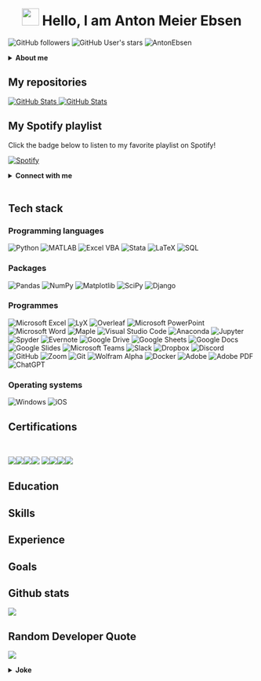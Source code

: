 
<h1 align="center"> <img src="https://media.giphy.com/media/hvRJCLFzcasrR4ia7z/giphy.gif" width="35"> Hello, I am Anton Meier Ebsen</h1>

![GitHub followers](https://img.shields.io/github/followers/AntonEbsen?style=social) 
![GitHub User's stars](https://img.shields.io/github/stars/AntonEbsen?style=social) 
<img src="https://komarev.com/ghpvc/?username=AntonEbsen" alt="AntonEbsen" />

<details>
  <summary><b>About me</b></summary>
  <samp>
    <ul>
      <li>👀 I’m interested in macroeconomics</li>
      <li>🌱 I’m currently learning: GAMS and SAS</li>
      <li>📫 How to reach me: Anywhere on social media (Linked in profile)</li>
      <li>😄 Pronouns: He/Him/His</li>
      <li>⚡ Fun fact: I own 150+ cans of mackerel in tomato sauce</li>
    </ul>
  </samp>
</details>

## My repositories

<div>
  <p>
    <a href="https://github.com/AntonEbsen/SVAR-models.git">
      <img src="https://github-readme-stats.vercel.app/api/pin/?username=AntonEbsen&repo=SVAR-models" alt="GitHub Stats" />
    </a>
    <a href="https://github.com/AntonEbsen/antonebsen.dk.git">
      <img src="https://github-readme-stats.vercel.app/api/pin/?username=AntonEbsen&repo=antonebsen.dk" alt="GitHub Stats" />
    </a>
  </p>
</div>

## My Spotify playlist

Click the badge below to listen to my favorite playlist on Spotify!

[![Spotify](https://img.shields.io/badge/Spotify-Play-blue?style=for-the-badge&logo=spotify)](https://<AntonEbsen>.github.io/<AntonEbsen>/)

<details>
  <summary><b>Connect with me</b></summary>
  <samp>
    <br>
    <a href="https://www.instagram.com/antonebsen/"><img src="https://img.icons8.com/fluency/48/000000/instagram-new.png" alt="@antonebsen" /></a>
    <a href="https://www.facebook.com/antonmeierebsen/"><img src="https://img.icons8.com/fluency/48/000000/facebook.png" alt="antonmeierebsen" /></a>
    <a href="https://www.linkedin.com/in/antonebsen/"><img src="https://img.icons8.com/fluency/48/000000/linkedin.png" alt="antonebsen" /></a>
    <a href="https://twitter.com/EbsenAnton"><img src="https://img.icons8.com/fluency/48/000000/twitter-squared.png" alt="@EbsenAnton" /></a>
    <a href="tel:+4525740131"><img src="https://img.icons8.com/fluency/48/000000/phone-disconnected.png" alt="+4525740131" /></a>
    <a href="mailto:anton.ebsen@gmail.com"><img src="https://img.icons8.com/fluency/48/000000/apple-mail.png" alt="anton.ebsen@gmail.com" /></a>
    <a href="https://www.youtube.com/channel/UCy2watukchWb881sruMWsfg"><img src="https://img.icons8.com/?size=100&id=19318&format=png&color=000000" alt="YouTube" width="50" height="50"/></a>
    <a href="https://www.reddit.com/user/AntonEbsen/"><img src="https://img.icons8.com/?size=100&id=8weyx4k1jpJy&format=png&color=000000" alt="Reddit" width="50" height="50"/></a>
    <a href="https://www.quora.com/profile/Anton-Meier-Ebsen"><img src="https://img.icons8.com/?size=100&id=wPcChHypTdti&format=png&color=000000" alt="Quora" width="50" height="50"/></a>
    <a href="http://www.pinterest.com/antonmeierebsen"><img src="https://img.icons8.com/?size=100&id=63676&format=png&color=000000" alt="Pinterest" width="50" height="50"/></a>
    <a href="https://steamcommunity.com/id/AntonEbsen/"><img src="https://img.icons8.com/color/48/000000/steam.png" alt="Steam" width="50" height="50"/></a>
    <a href="https://medium.com/@anton.ebsen"><img src="https://img.icons8.com/?size=100&id=sIQ7pEkjnEJW&format=png&color=000000" alt="Medium" width="50" height="50"/></a>
    <br>
  </samp>
</details>

<br>

## Tech stack
### Programming languages
![Python](https://img.shields.io/badge/Python-14354C?style=for-the-badge&logo=python&logoColor=white) ![MATLAB](https://img.shields.io/badge/MATLAB-0076A8?style=for-the-badge&logo=mathworks&logoColor=white)
![Excel VBA](https://img.shields.io/badge/Excel%20VBA-217346?style=for-the-badge&logo=data:image/svg+xml;base64,<Base64-encoded-string>)
![Stata](https://img.shields.io/badge/Stata-Informational?style=for-the-badge&logo=data:image/svg+xml;base64,<Base64-encoded-string>)
![LaTeX](https://img.shields.io/badge/LaTeX-008080?style=for-the-badge&logo=latex&logoColor=white)
![SQL](https://img.shields.io/badge/SQL-4479A1?style=for-the-badge&logo=postgresql&logoColor=white)

### Packages
![Pandas](https://img.shields.io/badge/Pandas-150458?style=for-the-badge&logo=pandas&logoColor=white)
![NumPy](https://img.shields.io/badge/NumPy-013243?style=for-the-badge&logo=numpy&logoColor=white)
![Matplotlib](https://img.shields.io/badge/Matplotlib-ffffff?style=for-the-badge&logo=matplotlib&logoColor=black)
![SciPy](https://img.shields.io/badge/SciPy-8CAAE6?style=for-the-badge&logo=scipy&logoColor=white)
![Django](https://img.shields.io/badge/Django-092E20?style=for-the-badge&logo=django&logoColor=white)

### Programmes
![Microsoft Excel](https://img.shields.io/badge/Microsoft%20Excel-217346?style=for-the-badge&logo=microsoft-excel&logoColor=white)
![LyX](https://img.shields.io/badge/LyX-0072B6?style=for-the-badge&logo=data:image/svg+xml;base64,<Base64-encoded-string>)
![Overleaf](https://img.shields.io/badge/Overleaf-47A248?style=for-the-badge&logo=overleaf&logoColor=white)
![Microsoft PowerPoint](https://img.shields.io/badge/Microsoft%20PowerPoint-B7472A?style=for-the-badge&logo=microsoft-powerpoint&logoColor=white)
![Microsoft Word](https://img.shields.io/badge/Microsoft%20Word-2B579A?style=for-the-badge&logo=microsoft-word&logoColor=white)
![Maple](https://img.shields.io/badge/Maple-0072B6?style=for-the-badge&logo=data:image/svg+xml;base64,<Base64-encoded-string>)
![Visual Studio Code](https://img.shields.io/badge/Visual%20Studio%20Code-007ACC?style=for-the-badge&logo=visual-studio-code&logoColor=white)
![Anaconda](https://img.shields.io/badge/Anaconda-44A833?style=for-the-badge&logo=anaconda&logoColor=white)
![Jupyter](https://img.shields.io/badge/Jupyter-F37626?style=for-the-badge&logo=jupyter&logoColor=white)
![Spyder](https://img.shields.io/badge/Spyder-FF0000?style=for-the-badge&logo=spyder-ide&logoColor=white)
![Evernote](https://img.shields.io/badge/Evernote-00A82D?style=for-the-badge&logo=evernote&logoColor=white)
![Google Drive](https://img.shields.io/badge/Google%20Drive-4285F4?style=for-the-badge&logo=google-drive&logoColor=white)
![Google Sheets](https://img.shields.io/badge/Google%20Sheets-34A853?style=for-the-badge&logo=google-sheets&logoColor=white)
![Google Docs](https://img.shields.io/badge/Google%20Docs-4285F4?style=for-the-badge&logo=google-docs&logoColor=white)
![Google Slides](https://img.shields.io/badge/Google%20Slides-F4B400?style=for-the-badge&logo=google-slides&logoColor=white)
![Microsoft Teams](https://img.shields.io/badge/Microsoft%20Teams-6264A7?style=for-the-badge&logo=microsoft-teams&logoColor=white)
![Slack](https://img.shields.io/badge/Slack-4A154B?style=for-the-badge&logo=slack&logoColor=white)
![Dropbox](https://img.shields.io/badge/Dropbox-0061FF?style=for-the-badge&logo=dropbox&logoColor=white)
![Discord](https://img.shields.io/badge/Discord-5865F2?style=for-the-badge&logo=discord&logoColor=white)
![GitHub](https://img.shields.io/badge/GitHub-181717?style=for-the-badge&logo=github&logoColor=white)
![Zoom](https://img.shields.io/badge/Zoom-2D8CFF?style=for-the-badge&logo=zoom&logoColor=white)
![Git](https://img.shields.io/badge/Git-F05032?style=for-the-badge&logo=git&logoColor=white)
![Wolfram Alpha](https://img.shields.io/badge/Wolfram%20Alpha-DD1100?style=for-the-badge&logo=wolfram-alpha&logoColor=white)
![Docker](https://img.shields.io/badge/Docker-2496ED?style=for-the-badge&logo=docker&logoColor=white)
![Adobe](https://img.shields.io/badge/Adobe-FF0000?style=for-the-badge&logo=adobe&logoColor=white)
![Adobe PDF](https://img.shields.io/badge/Adobe%20PDF-FF0000?style=for-the-badge&logo=adobe-acrobat-reader&logoColor=white)
![ChatGPT](https://img.shields.io/badge/ChatGPT-0A66C2?style=for-the-badge&logo=data:image/svg+xml;base64,<Base64-encoded-string>)

### Operating systems
![Windows](https://img.shields.io/badge/Windows-0078D6?style=for-the-badge&logo=windows&logoColor=white)
![iOS](https://img.shields.io/badge/iOS-000000?style=for-the-badge&logo=ios&logoColor=white)

## Certifications

<Br>

[![](https://img.shields.io/badge/Introduction%20to%20Data%20Science%20in%20Python-red?style=for-the-badge)](https://github.com/AntonEbsen/AntonEbsen/blob/b0f0ca7f90afb3b33b117a81845ffabe990e7fe9/Certificates/Introduction%20to%20Data%20Science%20in%20Python.jpg)[![](https://img.shields.io/badge/Intermediate%20Python-blue?style=for-the-badge)](https://github.com/AntonEbsen/AntonEbsen/blob/b0f0ca7f90afb3b33b117a81845ffabe990e7fe9/Certificates/Intermediate%20Python.jpg)[![](https://img.shields.io/badge/Data%20Science%20Toolbox%20-I-orange?style=for-the-badge)](https://github.com/AntonEbsen/AntonEbsen/blob/b0f0ca7f90afb3b33b117a81845ffabe990e7fe9/Certificates/Python%20Data%20Science%20Toolbox%20Part%201.pdf)[![](https://img.shields.io/badge/Data%20Science%20Toolbox%20-II-orange?style=for-the-badge)](https://github.com/AntonEbsen/AntonEbsen/blob/b0f0ca7f90afb3b33b117a81845ffabe990e7fe9/Certificates/Python%20Data%20Science%20Toolbox%20part%202.pdf) [![](https://img.shields.io/badge/Matlab%20Onramp-red?style=for-the-badge)](https://github.com/AntonEbsen/AntonEbsen/blob/b0f0ca7f90afb3b33b117a81845ffabe990e7fe9/Certificates/Certificate%20for%20MATLAB%20Onramp.pdf)[![](https://img.shields.io/badge/Matlab%20Fundamentals-blue?style=for-the-badge)](https://github.com/AntonEbsen/AntonEbsen/blob/b0f0ca7f90afb3b33b117a81845ffabe990e7fe9/Certificates/Certificate%20for%20MATLAB%20Fundamentals.pdf)[![](https://img.shields.io/badge/Supervized%20Learning%20with%20Sklearn-red?style=for-the-badge)](https://github.com/AntonEbsen/AntonEbsen/blob/b0f0ca7f90afb3b33b117a81845ffabe990e7fe9/Certificates/Supervized%20Learning%20with%20Scikit-Learn-1.jpg)[![](https://img.shields.io/badge/More%20on%20the%20Way!-yellow?style=for-the-badge)](https://github.com/Aryagm)

## Education

## Skills


## Experience


## Goals  

## Github stats
![](https://github-readme-stats.vercel.app/api/top-langs/?username=AntonEbsen&theme=dark&hide_border=false&include_all_commits=true&count_private=false&layout=compact)

## Random Developer Quote
![](https://quotes-github-readme.vercel.app/api?type=horizontal&theme=radical)

<details>
  <summary><b>Joke</b></summary>
  <samp>
    <img src="https://readme-jokes.vercel.app/api" alt="Jokes Card" />
  </samp>
</details>

